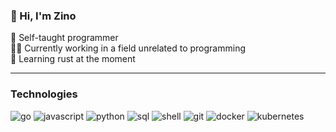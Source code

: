 ### 👋 Hi, I'm Zino

🧠 Self-taught programmer  
👨‍⚕️ Currently working in a field unrelated to programming  
🦀 Learning rust at the moment  

---

### Technologies

![go](https://img.shields.io/badge/go-%2300ADD8?style=for-the-badge&logo=go&logoColor=white) 
![javascript](https://img.shields.io/badge/javascript-yellow?style=for-the-badge&logo=javascript&logoColor=white) 
![python](https://img.shields.io/badge/python-3670A0?style=for-the-badge&logo=python&logoColor=white) 
![sql](https://img.shields.io/badge/postgresql-%23316192?style=for-the-badge&logo=postgresql&logoColor=white) 
![shell](https://img.shields.io/badge/shell-%23121011.svg?style=for-the-badge&logo=gnu-bash&logoColor=white) 
![git](https://img.shields.io/badge/git-%23F05033?style=for-the-badge&logo=git&logoColor=white) 
![docker](https://img.shields.io/badge/docker-%230db7ed?style=for-the-badge&logo=docker&logoColor=white) 
![kubernetes](https://img.shields.io/badge/kubernetes-%23326ce5?style=for-the-badge&logo=kubernetes&logoColor=white)
